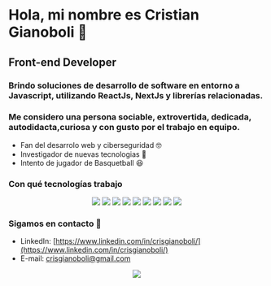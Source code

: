 # Hola, mi nombre es Cristian Gianoboli 👋
## Front-end Developer

### Brindo soluciones de desarrollo de software en entorno a Javascript, utilizando ReactJs, NextJs y librerías relacionadas.
### Me considero una persona sociable, extrovertida, dedicada, autodidacta,curiosa y con gusto por el trabajo en equipo.

- Fan del desarrolo web y ciberseguridad 🤓
- Investigador de nuevas tecnologias 🧐
- Intento de jugador de Basquetball 😆

### Con qué tecnologías trabajo 
<div align="center">   
    <img src="https://img.shields.io/badge/Node.js-43853D?style=for-the-badge&logo=node.js&logoColor=white" />
    <img src="https://img.shields.io/badge/Express.js-404D59?style=for-the-badge" />    
    <img src="https://img.shields.io/badge/MySQL-00000F?style=for-the-badge&logo=mysql&logoColor=white" />
    <img src="https://img.shields.io/badge/MongoDB-4EA94B?style=for-the-badge&logo=mongodb&logoColor=white" />
     <img src="https://img.shields.io/badge/JavaScript-F7DF1E?style=for-the-badge&logo=javascript&logoColor=black" />
    <img src="https://img.shields.io/badge/TypeScript-007ACC?style=for-the-badge&logo=typescript&logoColor=white" />
    <img src="https://img.shields.io/badge/React-20232A?style=for-the-badge&logo=react&logoColor=61DAFB" /> 
    <img src="https://img.shields.io/badge/HTML5-E34F26?style=for-the-badge&logo=html5&logoColor=white" />
    <img src="https://img.shields.io/badge/CSS3-1572B6?style=for-the-badge&logo=css3&logoColor=white" />
</div>

### Sigamos en contacto 📲

- LinkedIn: [https://www.linkedin.com/in/crisgianoboli/](https://www.linkedin.com/in/crisgianoboli/)
- E-mail: crisgianoboli@gmail.com

<div align="center">
  <img src="https://forthebadge.com/images/badges/built-with-love.svg" />
</div>
